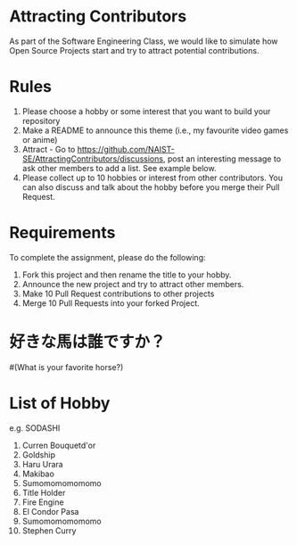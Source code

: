 # Attracting Contributors
As part of the Software Engineering Class, we would like to simulate how Open Source Projects start and try to attract potential contributions.

# Rules

1. Please choose a hobby or some interest that you want to build your repository
2. Make a README to announce this theme (i.e., my favourite video games or anime)
3. Attract - Go to https://github.com/NAIST-SE/AttractingContributors/discussions, post an interesting message to ask other members to add a list. See example below.
4. Please collect up to 10 hobbies or interest from other contributors. You can also discuss and talk about the hobby before you merge their Pull Request.

# Requirements
To complete the assignment, please do the following:
1. Fork this project and then rename the title to your hobby. 
2. Announce the new project and try to attract other members.
3. Make 10 Pull Request contributions to other projects
4. Merge 10 Pull Requests into your forked Project.

# 好きな馬は誰ですか？
#(What is your favorite horse?)

# List of Hobby
e.g. SODASHI
1. Curren Bouquetd'or
2. Goldship
3. Haru Urara
4. Makibao
5. Sumomomomomomo
6. Title Holder
7. Fire Engine
8. El Condor Pasa
9. Sumomomomomomo
10. Stephen Curry
